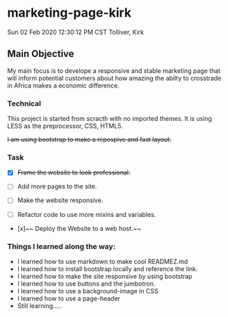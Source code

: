 # marketing-page-kirk
Sun 02 Feb 2020 12:30:12 PM CST 
Tolliver, Kirk


## Main Objective

My main focus is to develope a responsive and stable marketing page that will inform potential customers about how amazing the abilty to crosstrade in Africa makes a economic difference.

### Technical
This project is started from scracth with no imported themes. It is using LESS as the preprocessor, CSS, HTML5.

~~I am using bootstrap to make a repospive and fast layout.~~

### Task
- [x] ~~Frame the website to look professional.~~

- [ ] Add more pages to the site.

- [ ] Make the website responsive.

- [ ] Refactor code to use more mixins and variables.

- [x]~~ Deploy the Website to a web host.~~


### Things I learned along the way:

* I learned how to use markdown to make cool READMEZ.md
* I learned how to install bootstrap locally and reference the link.
* I learned how to make the site responsive by using bootstrap
* I learned how to use buttons and the jumbotron.
* I learned how to use a  background-image in CSS
* I learned how to use a page-header 
* Still learning.....
